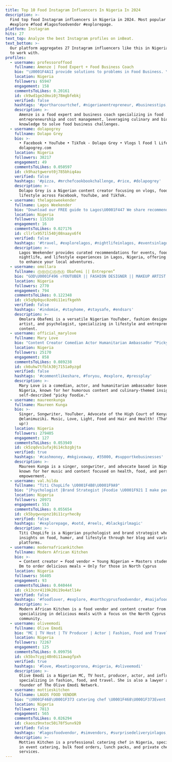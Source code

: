 ```yaml
---
title: Top 10 Food Instagram Influencers In Nigeria In 2024
description: >-
  Find top food Instagram influencers in Nigeria in 2024. Most popular hashtags:
  #explore #food #lagosfoodvendor #explorepage.
platform: Instagram
hits: 27
text_top: Analyze the best Instagram profiles on inBeat.
text_bottom: >-
  Our platform aggregates 27 Instagram influencers like this in Nigeria for you
  to work with.
profiles:
  - username: professoroffood
    fullname: Amenze | Food Expert + Food Business Coach
    bio: "\U0001F4A1I provide solutions to problems in Food Business. \U0001F3C6The IDAN of Food Costing \U0001F9D1‍\U0001F373 Chef x Biochemist x Foodpreneur Click here\U0001F447\U0001F3FDfor my Books + Classes"
    location: Nigeria
    followers: 65947
    engagement: 158
    commentsToLikes: 0.20161
    id: ck9wd1ge2dmxi0j78mgbfebkj
    verified: false
    hashtags: '#portharcourtchef, #nigerianentrepreneur, #businesstips, #businessoffood'
    description: >-
      Amenze is a food expert and business coach specializing in food
      entrepreneurship and cost management, leveraging culinary and biochemical
      knowledge to solve food business challenges.
  - username: dolapogrey
    fullname: Dolapo Grey
    bio: >-
      • Facebook • YouTube • TikTok - Dolapo Grey • Vlogs l Food l Lifestyle
      dolapogrey.com
    location: Nigeria
    followers: 38217
    engagement: 49
    commentsToLikes: 0.050597
    id: ck9haztgwerot0j785bhiq4au
    verified: false
    hashtags: '#pizza, #mrchefcookbookchallenge, #rice, #dolapogrey'
    description: >-
      Dolapo Grey is a Nigerian content creator focusing on vlogs, food, and
      lifestyle across Facebook, YouTube, and TikTok.
  - username: thelagosweekender
    fullname: Lagos Weekender
    bio: "Download our FREE guide to Lagos\U0001F447 We share recommendations for #events #food #nightlife #travel #lifestyle to help you find fun things to do in Lagos"
    location: Nigeria
    followers: 115310
    engagement: 16
    commentsToLikes: 0.027176
    id: cllrlx9571l540j08naayx6f4
    verified: false
    hashtags: '#travel, #explorelagos, #nightlifeinlagos, #eventsinlagos'
    description: >-
      Lagos Weekender provides curated recommendations for events, food,
      nightlife, and lifestyle experiences in Lagos, Nigeria, offering insights
      to enhance your local adventures.
  - username: omollara
    fullname: ⓄⓂⓄⓁⒶⓇⒶ Obafemi || Entrepren”
    bio: "GOD\U0001F496 ▫️YOUTUBER || FASHION DESIGNER || MAKEUP ARTIST || FOODIE ▫️PSYCHOLOGIST\U0001F393 ▫️BUSINESS ACC @marbsplace ▫️TWITTER- @omollara_ \U0001F4CDVisit my YT channel\U0001F447\U0001F3FD"
    location: Nigeria
    followers: 2770
    engagement: 794
    commentsToLikes: 0.122348
    id: ck5q9p0quc8ze0i11eifkgehh
    verified: false
    hashtags: '#indomie, #stayhome, #staysafe, #endsars'
    description: >-
      Omolara Obafemi is a versatile Nigerian YouTuber, fashion designer, makeup
      artist, and psychologist, specializing in lifestyle and entrepreneurial
      content.
  - username: official_marylove
    fullname: Mary Love
    bio: "Content Creator Comedian Actor Humanitarian Ambassador “Picky Foodie”\U0001F372 Liberian God’s Chosen For business inquires, email bookmarylove@gmail.com"
    location: Nigeria
    followers: 25170
    engagement: 858
    commentsToLikes: 0.089238
    id: ck6uhw7tfblk30j7151a0yzgd
    verified: false
    hashtags: '#commentlikeshare, #foryou, #explore, #pressplay'
    description: >-
      Mary Love is a comedian, actor, and humanitarian ambassador based in
      Nigeria, known for her humorous content and culinary-themed insights as a
      self-described "picky foodie."
  - username: maureenkunga
    fullname: Maureen Kunga
    bio: >-
      Singer, Songwriter, YouTuber, Advocate of the High Court of Kenya. 1 of
      @elanimuziki. Music, Love, Light, Food and Hair and Health! (That sums it
      up!)
    location: Nigeria
    followers: 279405
    engagement: 127
    commentsToLikes: 0.053949
    id: ck5zqdvs1ufaj0i14cbzgbjta
    verified: true
    hashtags: '#cashmoney, #mkgiveaway, #35000, #supportkebusinesses'
    description: >-
      Maureen Kunga is a singer, songwriter, and advocate based in Nigeria,
      known for her music and content focused on health, food, and personal
      empowerment.
  - username: val.hilda
    fullname: "Titi ChopLife \U0001F4B8\U0001F9A9"
    bio: "|Psychologist |Brand Strategist |Foodie \U0001F921 I make people laugh sometimes \U0001F478\U0001F3FD @thehungrylagosian @glamhqbyhilda @the_clearout_store Visit my blog\U0001F447\U0001F3FD"
    location: Nigeria
    followers: 20971
    engagement: 553
    commentsToLikes: 0.055654
    id: ck5byqwvopnz10i11cyrhec8y
    verified: false
    hashtags: '#explorepage, #ootd, #reels, #blackgirlmagic'
    description: >-
      Titi ChopLife is a Nigerian psychologist and brand strategist who shares
      insights on food, humor, and lifestyle through her blog and various online
      platforms.
  - username: modernafricankitchen
    fullname: Modern African Kitchen
    bio: >-
      ➡️ Content creator ➡️ Food vendor ➡️ Young Nigerian ➡️ Masters student ➡️
      Dm to order delicious meals ➡️ Only for those in North Cyprus
    location: Nigeria
    followers: 56405
    engagement: 93
    commentsToLikes: 0.040444
    id: ck13cnr4119k20i19o4atl14v
    verified: false
    hashtags: '#foodlover, #explore, #northcyprusfoodvendor, #naijafoodies'
    description: >-
      Modern African Kitchen is a food vendor and content creator from Nigeria,
      specializing in delicious meals with a focus on the North Cyprus
      community.
  - username: oliveemodi
    fullname: Olive Emodi
    bio: "MC | TV Host | TV Producer | Actor | Fashion, Food and Travel Influencer | Lawyer | Jesus Baby Founder @theoliveemodinetwork \U0001F4E7mgt.oliveemodi@gmail.com"
    location: Nigeria
    followers: 72267
    engagement: 125
    commentsToLikes: 0.099756
    id: ck5bv7cygj48n0i11awagfpxh
    verified: true
    hashtags: '#love, #beatingcorona, #nigeria, #oliveemodi'
    description: >-
      Olive Emodi is a Nigerian MC, TV host, producer, actor, and influencer
      specializing in fashion, food, and travel. She is also a lawyer and
      founder of The Olive Emodi Network.
  - username: mottieskitchen
    fullname: LAGOS FOOD VENDOR
    bio: "\U0001F468‍\U0001F373 catering chef \U0001F468‍\U0001F373Event catering \U0001F468‍\U0001F373Bulk food orders \U0001F468‍\U0001F373Lunch packs \U0001F468‍\U0001F373Food tray \U0001F468‍\U0001F373private Chef \U0001F468‍\U0001F37324hrs on all orders ☎️ 08067143865"
    location: Nigeria
    followers: 7813
    engagement: 565
    commentsToLikes: 0.026294
    id: ckaosz9nxtoc50i78f5unv920
    verified: false
    hashtags: '#lagosfoodvendor, #simvendors, #surprisedeliveryinlagos, #afternoonsales'
    description: >-
      Motties Kitchen is a professional catering chef in Nigeria, specializing
      in event catering, bulk food orders, lunch packs, and private chef
      services.
---
```


